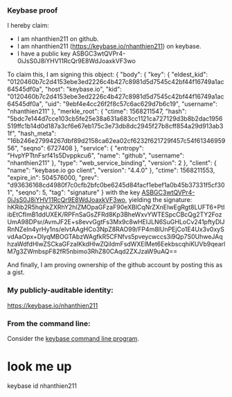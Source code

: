### Keybase proof

I hereby claim:

  * I am nhanthien211 on github.
  * I am nhanthien211 (https://keybase.io/nhanthien211) on keybase.
  * I have a public key ASBGC3wtQVPr4-0iJsS0J8iYHV11RcQr9E8WdJoaxkVF3wo

To claim this, I am signing this object:
{
  "body": {
    "key": {
      "eldest_kid": "0120460b7c2d4153ebe3ed2226c4b427c8981d5d7545c42bf44f16749a1ac64545df0a",
      "host": "keybase.io",
      "kid": "0120460b7c2d4153ebe3ed2226c4b427c8981d5d7545c42bf44f16749a1ac64545df0a",
      "uid": "9ebf4e4cc26f2f8c57c6ac629d7b6c19",
      "username": "nhanthien211"
    },
    "merkle_root": {
      "ctime": 1568211547,
      "hash": "5bdc7e144d7cce103cb5fe25e38a631a683cc1121ca727129d3b8b2dac1956519ffc1b14d0d187a3cf6e67eb175c3e73db8dc2945f27b8cff854a29d913ab31f",
      "hash_meta": "16b246e27994267dbf89d2158ca62ea02cf6232f621729f457c54f6134695956",
      "seqno": 6727408
    },
    "service": {
      "entropy": "HvpYPTtnFsrf41s5Dvppkcu6",
      "name": "github",
      "username": "nhanthien211"
    },
    "type": "web_service_binding",
    "version": 2
  },
  "client": {
    "name": "keybase.io go client",
    "version": "4.4.0"
  },
  "ctime": 1568211553,
  "expire_in": 504576000,
  "prev": "d93636168cd4980f7c0cfb2bfc0be6245d84facf1ebef1a0b45b37331f5cf301",
  "seqno": 5,
  "tag": "signature"
}
with the key [ASBGC3wtQVPr4-0iJsS0J8iYHV11RcQr9E8WdJoaxkVF3wo](https://keybase.io/nhanthien211), yielding the signature:
hKRib2R5hqhkZXRhY2hlZMOpaGFzaF90eXBlCqNrZXnEIwEgRgt8LUFT6+PtIibEtCfImB1ddUXEK/RPFnSaGsZFRd8Kp3BheWxvYWTESpcCBcQg2TY2FozUmA98DPsr/AvmJF2E+s8evvGgtFs3Mx9c8wHEIJLN6SuGHLoCv241pftyDlJRnNZeIn4yrHy1ns/elvtAAgHCo3NpZ8RAO99/FP4m8lUnPEjCo1E4Ux3v0xySvdAaOpx+DlyqMBOGTAbzWAgfkR5CFNfvs5pveycwccs3i9Qp7S0UhweJAqhzaWdfdHlwZSCkaGFzaIKkdHlwZQildmFsdWXEIMet6EekbscqhiKUVb9qearlM7g3ZWmbspF82fR5nbimo3RhZ80CAqd2ZXJzaW9uAQ==

And finally, I am proving ownership of the github account by posting this as a gist.

### My publicly-auditable identity:

https://keybase.io/nhanthien211

### From the command line:

Consider the [keybase command line program](https://keybase.io/download).
# look me up
keybase id nhanthien211
